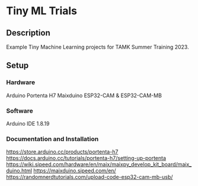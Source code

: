 # Tiny ML Trials

## Description
Example Tiny Machine Learning projects for TAMK Summer Training 2023.

## Setup
### Hardware
Arduino Portenta H7
Maixduino
ESP32-CAM & ESP32-CAM-MB
### Software
Arduino IDE 1.8.19
### Documentation and Installation
https://store.arduino.cc/products/portenta-h7
https://docs.arduino.cc/tutorials/portenta-h7/setting-up-portenta
https://wiki.sipeed.com/hardware/en/maix/maixpy_develop_kit_board/maix_duino.html
https://maixduino.sipeed.com/en/
https://randomnerdtutorials.com/upload-code-esp32-cam-mb-usb/
